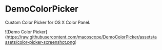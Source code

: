 # DemoColorPicker
Custom Color Picker for OS X Color Panel.

![Demo Color Picker]
(https://raw.githubusercontent.com/macoscope/DemoColorPicker/assets/assets/color-picker-screenshot.png)
